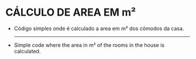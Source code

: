 # CÁLCULO DE AREA EM m²

- Código simples onde é calculado a area em m² dos cômodos da casa.

  ---

  

- Simple code where the area in m² of the rooms in the house is calculated.

